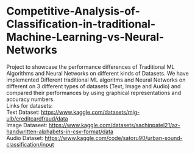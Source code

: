 # Competitive-Analysis-of-Classification-in-traditional-Machine-Learning-vs-Neural-Networks
Project to showcase the performance differences of Traditional ML Algorithms and Neural Networks on different kinds of Datasets.  We have implemented Different traditional ML algoritms and Neural Networks on different on 3 different types of datasets (Text, Image and Audio) and compared their performances by using graphical representations and accuracy numbers.  
Links for datasets:  
Text Dataset: https://www.kaggle.com/datasets/mlg-ulb/creditcardfraud/data  
Image Dataseet: https://www.kaggle.com/datasets/sachinpatel21/az-handwritten-alphabets-in-csv-format/data  
Audio Dataset: https://www.kaggle.com/code/satoru90/urban-sound-classification/input
